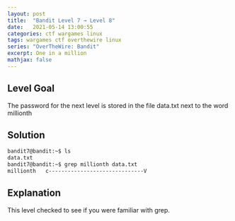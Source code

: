 ```yaml
---
layout: post
title:  "Bandit Level 7 → Level 8"
date:   2021-05-14 13:00:55
categories: ctf wargames linux
tags: wargames ctf overthewire linux
series: "OverTheWire: Bandit"
excerpt: One in a million
mathjax: false
---
```


## Level Goal
The password for the next level is stored in the file data.txt next to the word millionth

## Solution
```bash
bandit7@bandit:~$ ls
data.txt
bandit7@bandit:~$ grep millionth data.txt 
millionth	c------------------------------V
```

## Explanation
This level checked to see if you were familiar with grep.
